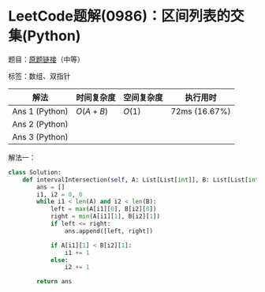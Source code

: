 # LeetCode题解(0986)：区间列表的交集(Python)

题目：[原题链接](https://leetcode-cn.com/problems/interval-list-intersections/)（中等）

标签：数组、双指针

| 解法           | 时间复杂度 | 空间复杂度 | 执行用时      |
| -------------- | ---------- | ---------- | ------------- |
| Ans 1 (Python) | $O(A+B)$   | $O(1)$     | 72ms (16.67%) |
| Ans 2 (Python) |            |            |               |
| Ans 3 (Python) |            |            |               |

解法一：

```python
class Solution:
    def intervalIntersection(self, A: List[List[int]], B: List[List[int]]) -> List[List[int]]:
        ans = []
        i1, i2 = 0, 0
        while i1 < len(A) and i2 < len(B):
            left = max(A[i1][0], B[i2][0])
            right = min(A[i1][1], B[i2][1])
            if left <= right:
                ans.append([left, right])

            if A[i1][1] < B[i2][1]:
                i1 += 1
            else:
                i2 += 1

        return ans
```


